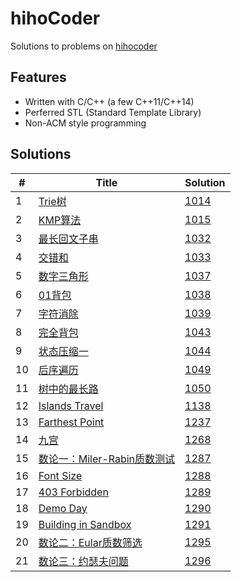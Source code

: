 # hihoCoder

Solutions to problems on [hihocoder](http://hihocoder.com/hiho)

## Features
* Written with C/C++ (a few C++11/C++14)
* Perferred STL (Standard Template Library)
* Non-ACM style programming

## Solutions
| # | Title | Solution |
|---|-------|----------|
|1|[Trie树](http://hihocoder.com/problemset/problem/1014)|[1014](1014)| 
|2|[KMP算法](http://hihocoder.com/problemset/problem/1015)|[1015](1015)| 
|3|[最长回文子串](http://hihocoder.com/problemset/problem/1032)|[1032](1032)| 
|4|[交错和](http://hihocoder.com/problemset/problem/1033)|[1033](1033)| 
|5|[数字三角形](http://hihocoder.com/problemset/problem/1037)|[1037](1037)| 
|6|[01背包](http://hihocoder.com/problemset/problem/1038)|[1038](1038)| 
|7|[字符消除](http://hihocoder.com/problemset/problem/1039)|[1039](1039)| 
|8|[完全背包](http://hihocoder.com/problemset/problem/1043)|[1043](1043)| 
|9|[状态压缩一](http://hihocoder.com/problemset/problem/1044)|[1044](1044)| 
|10|[后序遍历](http://hihocoder.com/problemset/problem/1049)|[1049](1049)| 
|11|[树中的最长路](http://hihocoder.com/problemset/problem/1050)|[1050](1050)| 
|12|[Islands Travel](http://hihocoder.com/problemset/problem/1138)|[1138](1138)| 
|13|[Farthest Point](http://hihocoder.com/problemset/problem/1237)|[1237](1237)| 
|14|[九宫](http://hihocoder.com/problemset/problem/1268)|[1268](1268)| 
|15|[数论一：Miler-Rabin质数测试](http://hihocoder.com/problemset/problem/1287)|[1287](1287)| 
|16|[Font Size](http://hihocoder.com/problemset/problem/1288) |[1288](1288)| 
|17|[403 Forbidden](http://hihocoder.com/problemset/problem/1289) |[1289](1289)| 
|18|[Demo Day](http://hihocoder.com/problemset/problem/1290) |[1290](1290)| 
|19|[Building in Sandbox](http://hihocoder.com/problemset/problem/1291) |[1291](1291)| 
|20|[数论二：Eular质数筛选](http://hihocoder.com/problemset/problem/1295) |[1295](1295)| 
|21|[数论三：约瑟夫问题](http://hihocoder.com/problemset/problem/1296) |[1296](1296)| 
